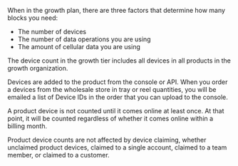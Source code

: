 When in the growth plan, there are three factors that determine how many blocks you need:

- The number of devices
- The number of data operations you are using
- The amount of cellular data you are using

The device count in the growth tier includes all devices in all products in the growth organization.

Devices are added to the product from the console or API. When you order a devices from the wholesale store in tray or reel quantities, you will be emailed a list of Device IDs in the order that you can upload to the console.

A product device is not counted until it comes online at least once. At that point, it will be counted regardless of whether it comes online within a billing month.

Product device counts are not affected by device claiming, whether unclaimed product devices, claimed to a single account, claimed to a team member, or claimed to a customer.

